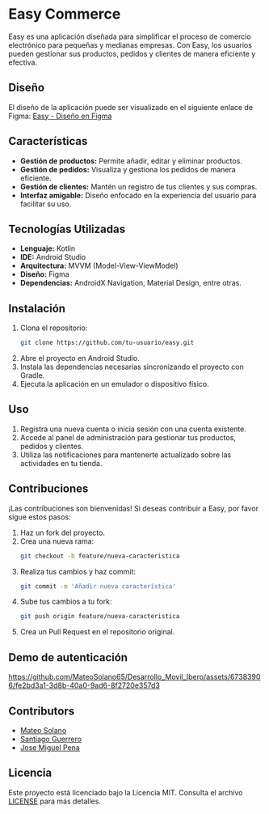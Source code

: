 # Easy Commerce

Easy es una aplicación diseñada para simplificar el proceso de comercio electrónico para pequeñas y medianas empresas. Con Easy, los usuarios pueden gestionar sus productos, pedidos y clientes de manera eficiente y efectiva.

## Diseño

El diseño de la aplicación puede ser visualizado en el siguiente enlace de Figma:
[Easy - Diseño en Figma](https://www.figma.com/design/HWEqi2R7uqYREmDAS47HsM/Desarrollo-de-Aplicaci%C3%B3n-M%C3%B3vil-para-E-commerce-enfocado-en-la-experiencia-del-usuario?node-id=0-1&t=VtxzhrCxqI76Gfit-1)

## Características

- **Gestión de productos:** Permite añadir, editar y eliminar productos.
- **Gestión de pedidos:** Visualiza y gestiona los pedidos de manera eficiente.
- **Gestión de clientes:** Mantén un registro de tus clientes y sus compras.
- **Interfaz amigable:** Diseño enfocado en la experiencia del usuario para facilitar su uso.

## Tecnologías Utilizadas

- **Lenguaje:** Kotlin
- **IDE:** Android Studio
- **Arquitectura:** MVVM (Model-View-ViewModel)
- **Diseño:** Figma
- **Dependencias:** AndroidX Navigation, Material Design, entre otras.

## Instalación

1. Clona el repositorio:
   ```sh
   git clone https://github.com/tu-usuario/easy.git
   ```
2. Abre el proyecto en Android Studio.
3. Instala las dependencias necesarias sincronizando el proyecto con Gradle.
4. Ejecuta la aplicación en un emulador o dispositivo físico.

## Uso

1. Registra una nueva cuenta o inicia sesión con una cuenta existente.
2. Accede al panel de administración para gestionar tus productos, pedidos y clientes.
3. Utiliza las notificaciones para mantenerte actualizado sobre las actividades en tu tienda.

## Contribuciones

¡Las contribuciones son bienvenidas! Si deseas contribuir a Easy, por favor sigue estos pasos:

1. Haz un fork del proyecto.
2. Crea una nueva rama:
   ```sh
   git checkout -b feature/nueva-caracteristica
   ```
3. Realiza tus cambios y haz commit:
   ```sh
   git commit -m 'Añadir nueva característica'
   ```
4. Sube tus cambios a tu fork:
   ```sh
   git push origin feature/nueva-caracteristica
   ```
5. Crea un Pull Request en el repositorio original.


## Demo de autenticación

https://github.com/MateoSolano65/Desarrollo_Movil_Ibero/assets/67383906/fe2bd3a1-3d8b-40a0-9ad6-8f2720e357d3



## Contributors

- [Mateo Solano](https://github.com/MateoSolano65)
- [Santiago Guerrero](https://github.com/santigp258)
- [Jose Miguel Pena](https://github.com/PanitaRXN)

## Licencia

Este proyecto está licenciado bajo la Licencia MIT. Consulta el archivo [LICENSE](LICENSE) para más detalles.
